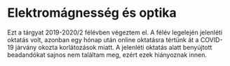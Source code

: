 # Elektromágnesség és optika

Ezt a tárgyat 2019-2020/2 félévben végeztem el. A félév legelején jelenléti oktatás volt, azonban egy hónap után online oktatásra tértünk át a COVID-19 járvány okozta korlátozások miatt. A jelenléti oktatás alatt benyújtott beadandókat sajnos nem találtam meg, ezért ezek hiányoznak innen.
